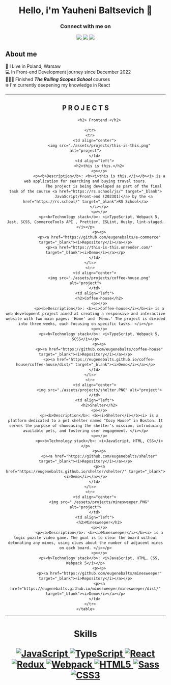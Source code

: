 <h1  align="center">Hello, i'm Yauheni Baltsevich 👋</h1>

<div  align="center">
	<h3>Connect with me on</h3>
	<p  align="center">
		<a  href="https://www.linkedin.com/in/eugenebalts/">
			<img  src="https://img.shields.io/badge/LinkedIn-0077B5?style=for-the-badge&logo=linkedin&logoColor=white"></img>
		</a>
		<a  href="mailto:norcobeatz@gmail.com">
			<img  src="https://img.shields.io/badge/Gmail-D14836?style=for-the-badge&logo=gmail&logoColor=white"></img>
		</a>
		<a  href="https://t.me/eugenebalts">
			<img  src="https://img.shields.io/badge/Telegram-2CA5E0?style=for-the-badge&logo=telegram&logoColor=white"></img>
		</a>
	</p>
</div>

## About me

🗽 I Live in Poland, Warsaw  
💻 In Front-end Development journey since December 2022  
👨🏿‍🎓 Finished **_The Rolling Scopes School_** courses  
❄️ I'm currently deepening my knowledge in React

---

<div align="center">
	<h2 align="center">P R O J E C T S</h2>
	<table align="center">
		<tr>
			
				<h2> Frontend </h2>
			
		</tr>
		<tr>
			<td align="center">
				<img src="./assets/projects/this-is-this.png" alt="project">
			</td>
			<td align="left">
				<h2>this is this.</h2>
				<p></p>
				<p><b>Description</b>: <b><i>this is this.</i></b><i> is a web application for searching and buying travel tours.
					The project is being developed as part of the final task of the course <a href="https://rs.school/js/" target="_blank">
					JavaScript/Front-end (2023Q1)</a> by the <a href="https://rs.school/" target="_blank">RS School</a>
				</i></p>
				<p></p>
				<p><b>Technology stack</b>: <i>TypeScript, Webpack 5, Jest, SCSS, CommerceTools API , Prettier, ESLint, Husky, lint-staged.</i></p>
				<p><p>
				<p><a href="https://github.com/eugenebalts/e-commerce" target="_blank"><i>Repository</i></a></p>
				<p><a href="https://this-is-this.onrender.com/" target="_blank"><i>Demo</i></a></p>
			</td>
		</tr>
		<tr>
			<td align="center">
				<img src="./assets/projects/coffee-house.png" alt="project">
			</td>
			<td align="left">
				<h2>Coffee-house</h2>
				<p></p>
				<p><b>Description</b>: <b><i>Coffee-house</i></b><i> is a web development project aimed at creating a responsive and interactive website with two main pages: 'Home' and 'Menu.' The project is divided into three weeks, each focusing on specific tasks. </i></p>
				<p></p>
				<p><b>Technology stack</b>: <i>TypeScript, Webpack 5, SCSS</i></p>
				<p><p>
				<p><a href="https://github.com/eugenebalts/coffee-house" target="_blank"><i>Repository</i></a></p>
				<p><a href="https://eugenebalts.github.io/coffee-house/coffee-house/dist/" target="_blank"><i>Demo</i></a></p>
			</td>
		</tr>
		<tr>
			<td align="center">
				<img src="./assets/projects/shelter.PNG" alt="project">
			</td>
			<td align="left">
				<h2>Shelter</h2>
				<p></p>
				<p><b>Description</b>: <b><i>Shelter</i></b><i> is a platform dedicated to a pet shelter named "Cozy House" in Boston. It serves the purpose of showcasing the shelter's mission, introducing available pets, and fostering user engagement. </i></p>
				<p></p>
				<p><b>Technology stack</b>: <i>JavaScript, HTML, CSS</i></p>
				<p><p>
				<p><a href="https://github.com/eugenebalts/shelter" target="_blank"><i>Repository</i></a></p>
				<p><a href="https://eugenebalts.github.io/shelter/shelter/" target="_blank"><i>Demo</i></a></p>
			</td>
		</tr>
		<tr>
			<td align="center">
				<img src="./assets/projects/minesweeper.PNG" alt="project">
			</td>
			<td align="left">
				<h2>Minesweeper</h2>
				<p></p>
				<p><b>Description</b>: <b><i>Minesweeper</i></b><i> is a logic puzzle video game. The goal is to clear the board without detonating any mines, using clues about the number of adjacent mines on each board. </i></p>
				<p></p>
				<p><b>Technology stack</b>: <i>JavaScript, HTML, CSS, Webpack 5</i></p>
				<p><p>
				<p><a href="https://github.com/eugenebalts/minesweeper" target="_blank"><i>Repository</i></a></p>
				<p><a href="https://eugenebalts.github.io/minesweeper/minesweeper/dist/" target="_blank"><i>Demo</i></a></p>
			</td>
		</tr>
	</table>
</div>

---

<div align="center">
	<h1><b> Skills<b> </h>
		<p></p>
	<p align="center">
		<a href="https://developer.mozilla.org/en-US/docs/Web/JavaScript" target="_blank" rel="noreferrer">
			<img src="https://raw.githubusercontent.com/danielcranney/readme-generator/main/public/icons/skills/javascript-colored.svg" width="36" height="36" alt="JavaScript" />
		</a>
		<a href="https://www.typescriptlang.org/" target="_blank" rel="noreferrer">
			<img src="https://raw.githubusercontent.com/danielcranney/readme-generator/main/public/icons/skills/typescript-colored.svg" width="36" height="36" alt="TypeScript" />
		</a>
		<a href="https://reactjs.org/" target="_blank" rel="noreferrer">
			<img src="https://raw.githubusercontent.com/danielcranney/readme-generator/main/public/icons/skills/react-colored.svg" width="36" height="36" alt="React" />
		</a>
		<a href="https://redux.js.org/" target="_blank" rel="noreferrer">
			<img src="https://raw.githubusercontent.com/danielcranney/readme-generator/main/public/icons/skills/redux-colored.svg" width="36" height="36" alt="Redux" />
		</a>
		<a href="https://webpack.js.org/" target="_blank" rel="noreferrer">
			<img src="https://raw.githubusercontent.com/danielcranney/readme-generator/main/public/icons/skills/webpack-colored.svg" width="36" height="36" alt="Webpack" />
		</a>
		<a href="https://developer.mozilla.org/en-US/docs/Glossary/HTML5" target="_blank" rel="noreferrer">
			<img src="https://raw.githubusercontent.com/danielcranney/readme-generator/main/public/icons/skills/html5-colored.svg" width="36" height="36" alt="HTML5" />
		</a>
		<a href="https://sass-lang.com/" target="_blank" rel="noreferrer">
			<img src="https://raw.githubusercontent.com/danielcranney/readme-generator/main/public/icons/skills/sass-colored.svg" width="36" height="36" alt="Sass" />
		</a>
		<a href="https://www.w3.org/TR/CSS/#css" target="_blank" rel="noreferrer">
			<img src="https://raw.githubusercontent.com/danielcranney/readme-generator/main/public/icons/skills/css3-colored.svg" width="36" height="36" alt="CSS3" />
		</a>
	</p>
<div>
